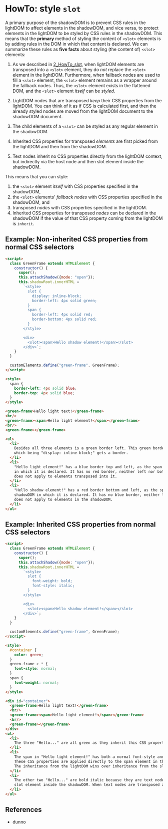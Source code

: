 # HowTo: style `slot`

A primary purpose of the shadowDOM is to prevent CSS rules in the lightDOM to affect elements
in the shadowDOM, and vice versa, to protect elements in the lightDOM to be styled by CSS rules
in the shadowDOM. This means that the **primary** method of styling the content of `<slot>` 
elements is by adding rules in the DOM in which that content is declared. We can summarize these 
rules as **five facts** about styling (the content of) `<slot>` elements:

1. As we described in [2_HowTo_slot](2_HowTo_slot), when lightDOM elements are transposed into
   a `<slot>` element, they do *not* replace the `<slot>` element in the lightDOM. 
   Furthermore, when fallback nodes are used to fill a `<slot>` element, the `<slot>` element 
   remains as a wrapper around the fallback nodes. Thus, the `<slot>` element exists in the flattened 
   DOM, and the `<slot>` element *itself* can be *styled*.

2. LightDOM nodes that are transposed *keep* their CSS properties from the lightDOM. You can think
   of it as if CSS is calculated first, and then the already styled nodes are moved from the
   lightDOM document to the shadowDOM document. 
   
3. The child elements of a `<slot>` can be styled as any regular element in the shadowDOM.
    
4. Inherited CSS properties for transposed *elements* are first picked from the lightDOM and 
   then from the shadowDOM.

5. Text nodes inherit no CSS properties directly from the lightDOM context, but indirectly via the
   host node and then slot element inside the shadowDOM.

This means that you can style: 

1. the `<slot>` element *itself* with CSS properties specified in the shadowDOM,
2. the `<slot>` elements' *fallback nodes* with CSS properties specified in the shadowDOM, and
3. transposed *nodes* with CSS properties specified in the lightDOM.
4. Inherited CSS properties for transposed *nodes* can be declared in the shadowDOM if the value
   of that CSS property coming from the lightDOM is `inherit`.

## Example: Non-inherited CSS properties from normal CSS selectors

```html
<script>
  class GreenFrame extends HTMLElement {
    constructor() {
      super();
      this.attachShadow({mode: "open"});
      this.shadowRoot.innerHTML =
        `<style>
          slot {
            display: inline-block;
            border-left: 4px solid green;
          }
          span {
            border-left: 4px solid red;
            border-bottom: 4px solid red;
          }
        </style>

        <div>
          <slot><span>Hello shadow element!</span></slot>
        </div>`;
    }
  }

  customElements.define("green-frame", GreenFrame);
</script>

<style>
  span {
    border-left: 4px solid blue;
    border-top: 4px solid blue;
  }
</style>

<green-frame>Hello light text!</green-frame>
<br/>
<green-frame><span>Hello light element!</span></green-frame>
<br/>
<green-frame></green-frame>

<ul>
  <li>
    Besides all three elements is a green border left. This green border is associated with the slot element itself,
    which being "display: inline-block;" gets a border.
  </li>
  <li>
    "Hello light element!" has a blue border top and left, as the span element is given this CSS property in the lightDOM
    in which it is declared. It has no red border, neither left nor bottom, as the CSS rules inside the shadowDOM
    does not apply to elements transposed into it.
  </li>
  <li>
    "Hello shadow element!" has a red border bottom and left, as the span element is given this CSS property in the
    shadowDOM in which it is declared. It has no blue border, neither left nor top, as the CSS rules in the lightDOM
    does not apply to elements in the shadowDOM.
  </li>
</ul>

```
   
## Example: Inherited CSS properties from normal CSS selectors

```html
<script>
  class GreenFrame extends HTMLElement {
    constructor() {
      super();
      this.attachShadow({mode: "open"});
      this.shadowRoot.innerHTML =
        `<style>
          slot {
            font-weight: bold;
            font-style: italic;
          }
        </style>

        <div>
          <slot><span>Hello shadow element!</span></slot>
        </div>`;
    }
  }

  customElements.define("green-frame", GreenFrame);
</script>

<style>
  #container {
    color: green;
  }
  green-frame > * {
    font-style: normal;
  }
  span {
    font-weight: normal;
  }
</style>

<div id="container">
  <green-frame>Hello light text!</green-frame>
  <br/>
  <green-frame><span>Hello light element!</span></green-frame>
  <br/>
  <green-frame></green-frame>
</div>
<ul>
  <li>
    The three "Hello..." are all green as they inherit this CSS property from the #container in the lightDOM.
  </li>
  <li>
    The span in "Hello light element!" has both a normal font-style and font-weight.
    These CSS properties are applied directly to the span element in the lightDOM.
    The inheritance from the lightDOM wins over inheritance from the slot in the shadowDOM.
  </li>
  <li>
    The other two "Hello..." are bold italic because they are text nodes without any style that inherit from the
    slot element inside the shadowDOM. When text nodes are transposed as the top node, they come without style.
  </li>
</ul>
```
 
## References

 * dunno